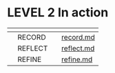 # LEVEL 2 In action



<table data-view="cards"><thead><tr><th></th><th></th><th></th><th data-hidden data-card-target data-type="content-ref"></th></tr></thead><tbody><tr><td></td><td>RECORD</td><td></td><td><a href="record.md">record.md</a></td></tr><tr><td></td><td>REFLECT</td><td></td><td><a href="reflect.md">reflect.md</a></td></tr><tr><td></td><td>REFINE</td><td></td><td><a href="refine.md">refine.md</a></td></tr></tbody></table>
